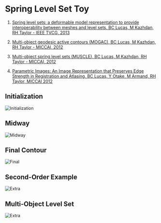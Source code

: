 Spring Level Set Toy
=====
1) [Spring level sets: a deformable model representation to provide interoperability between meshes and level sets, 
BC Lucas, M Kazhdan, RH Taylor - IEEE TVCG, 2013](http://cs.jhu.edu/~blake/docs/springls_tvcg.pdf)

2) [Multi-object geodesic active contours (MOGAC), BC Lucas, M Kazhdan, RH Taylor - MICCAI, 2012](http://www.cs.jhu.edu/~blake/docs/mogac_miccai12.pdf)

3) [Multi-object spring level sets (MUSCLE), BC Lucas, M Kazhdan, RH Taylor - MICCAI, 2012](http://www.cs.jhu.edu/~blake/docs/sled_miccai2012.pdf)

4) [Parametric Images: An Image Representation that Preserves Edge Strength in Registration and Atlasing,
BC Lucas, Y Otake, M Armand, RH Taylor, MICCAI 2012](http://www.cs.jhu.edu/~blake/docs/pimages_miccai2012.pdf)
## Initialization
![Initialization](https://github.com/bclucas/blob/blob/master/screenshots/levelset_toy1.png)
## Midway
![Midway](https://github.com/bclucas/blob/blob/master/screenshots/levelset_toy3.png)
## Final Contour
![Final](https://github.com/bclucas/blob/blob/master/screenshots/levelset_toy2.png)
## Second-Order Example
![Extra](https://github.com/bclucas/blob/blob/master/screenshots/levelset_toy4.png)
## Multi-Object Level Set
![Extra](https://github.com/bclucas/blob/blob/master/screenshots/levelset_toy5.png)
